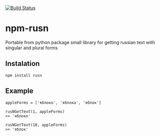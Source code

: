 [![Build Status](https://travis-ci.org/icetemple/npm-rusn.svg?branch=master)](https://travis-ci.org/icetemple/npm-rusn)

# npm-rusn
Portable from python package small library for getting russian text with singular and plural forms


## Instalation

`npm install rusn`


## Example


    appleForms = ['яблоко', 'яблока', 'яблок']
    
    rusNGetText(1, appleForms)
    >> 'яблоко'

    rusNGetText(10, appleForms)
    >> 'яблок'
